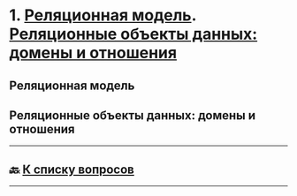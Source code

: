 # 1. [Реляционная модель](#реляционная-модель). [Реляционные объекты данных: домены и отношения](#реляционные-объекты-данных-домены-и-отношения)

## Реляционная модель

## Реляционные объекты данных: домены и отношения

---

## :back: [**К списку вопросов**](../README.md)

---
